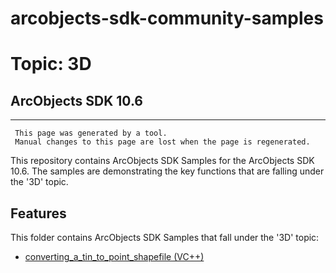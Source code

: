 # arcobjects-sdk-community-samples 
# Topic: 3D
## ArcObjects SDK 10.6  

----------
     This page was generated by a tool.
     Manual changes to this page are lost when the page is regenerated.

This repository contains ArcObjects SDK Samples for the ArcObjects SDK 10.6.  The samples are demonstrating the key functions that are falling under the '3D' topic.  


## Features

This folder contains ArcObjects SDK Samples that fall under the '3D' topic:

* [converting_a_tin_to_point_shapefile (VC++)](../../../../tree/master/Vcpp/3D/converting_a_tin_to_point_shapefile)  


